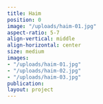 ```yaml
---
title: Haim
position: 0
image: "/uploads/haim-01.jpg"
aspect-ratio: 5-7
align-vertical: middle
align-horizontal: center
size: medium
images:
- "/uploads/haim-01.jpg"
- "/uploads/haim-02.jpg"
- "/uploads/haim-03.jpg"
publication: 
layout: project
---
```



